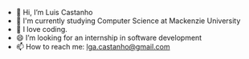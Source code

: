 - 👋 Hi, I’m Luis Castanho
- 🌱 I'm currently studying Computer Science at Mackenzie University
- 👀 I love coding.
- 😄 I’m looking for an internship in software development
- 📫 How to reach me: lga.castanho@gmail.com

 
